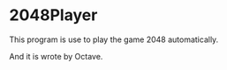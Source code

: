 2048Player
==========
This program is use to play the game 2048 automatically.

And it is wrote by Octave.
